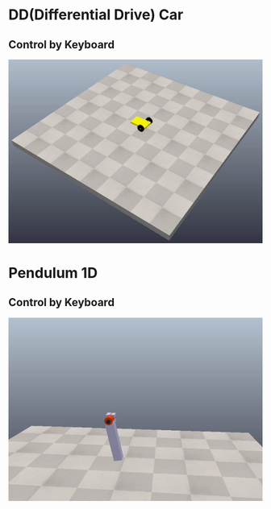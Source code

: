 # DD(Differential Drive) Car
## Control by Keyboard
![animation](./images/dd_car_control_by_keyboard.gif)


# Pendulum 1D
## Control by Keyboard
![animation](./images/pendulum_1d_control_by_keyboard.gif)